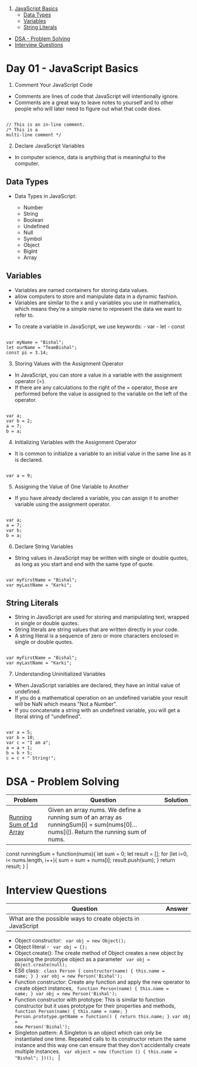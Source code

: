 1. [JavaScript Basics](#day-01---javascript-basics)
   - [Data Types](##data-types)
   - [Variables](##variables)
   - [String Literals](##string-literals)

- [DSA - Problem Solving](#dsa---problem-solving)
- [Interview Questions](#interview-questions)

# Day 01 - JavaScript Basics

1. Comment Your JavaScript Code

- Comments are lines of code that JavaScript will intentionally ignore.
- Comments are a great way to leave notes to yourself and to other people who will later need to figure out what that code does.

<code> 
// This is an in-line comment.
/* This is a
multi-line comment */
</code>

2. Declare JavaScript Variables

- In computer science, data is anything that is meaningful to the computer.

## Data Types

- Data Types in JavaScript:

  - Number
  - String
  - Boolean
  - Undefined
  - Null
  - Symbol
  - Object
  - BigInt
  - Array

## Variables

- Variables are named containers for storing data values.
- allow computers to store and manipulate data in a dynamic fashion.
- Variables are similar to the x and y variables you use in mathematics, which means they're a simple name to represent the data we want to refer to.

* To create a variable in JavaScript, we use keywords: - var - let - const

<code>
var myName = "Bishal";
let ourName = "TeamBishal";
const pi = 3.14;
</code>

3. Storing Values with the Assignment Operator

- In JavaScript, you can store a value in a variable with the assignment operator (=).
- If there are any calculations to the right of the = operator, those are performed before the value is assigned to the variable on the left of the operator.

<code>
var a;
var b = 2;
a = 7;
b = a;
</code>

4. Initializing Variables with the Assignment Operator

- It is common to initialize a variable to an initial value in the same line as it is declared.

<code>
var a = 9;
</code>

5. Assigning the Value of One Variable to Another

- If you have already declared a variable, you can assign it to another variable using the assignment operator.

<code>
var a;
a = 7;
var b;
b = a;
</code>

6. Declare String Variables

- String values in JavaScript may be written with single or double quotes, as long as you start and end with the same type of quote.

<code>
var myFirstName = "Bishal";
var myLastName = "Karki";
</code>

## String Literals

- String in JavaScript are used for storing and manipulating text, wrapped in single or double quotes.
- String literals are string values that are written directly in your code.
- A string literal is a sequence of zero or more characters enclosed in single or double quotes.

<code>
var myFirstName = "Bishal";
var myLastName = "Karki";
</code>

7. Understanding Uninitialized Variables

- When JavaScript variables are declared, they have an initial value of undefined.
- If you do a mathematical operation on an undefined variable your result will be NaN which means "Not a Number".
- If you concatenate a string with an undefined variable, you will get a literal string of "undefined".

<code>
var a = 5;
var b = 10;
var c = "I am a";
a = a + 1;
b = b + 5;
c = c + " String!";
</code>

# DSA - Problem Solving

| Problem                                                                           | Question                                                                                                                          | Solution |
| --------------------------------------------------------------------------------- | --------------------------------------------------------------------------------------------------------------------------------- | -------- |
| [Running Sum of 1d Array](https://leetcode.com/problems/running-sum-of-1d-array/) | Given an array nums. We define a running sum of an array as runningSum[i] = sum(nums[0]…nums[i]). Return the running sum of nums. | <code>   |

const runningSum = function(nums){
let sum = 0;
let result = [];
for (let i=0, i< nums.length, i++){
sum = sum + nums[i];
result.push(sum);
}
return result;
}
</code> |

# Interview Questions

| Question                                                   | Answer |
| ---------------------------------------------------------- | ------ |
| What are the possible ways to create objects in JavaScript |

- Object constructor:
  <code> var obj = new Object(); </code>
- Object literal - <code> var obj = {}; </code>
- Object.create(): The create method of Object creates a new object by passing the prototype object as a parameter
  <code> var obj = Object.create(null); </code>
- ES6 class:
  <code> class Person { constructor(name) { this.name = name; } } var obj = new Person('Bishal'); </code>
- Function constructor: Create any function and apply the new operator to create object instances,
  <code> function Person(name) { this.name = name; } var obj = new Person('Bishal'); </code>
- Function constructor with prototype: This is similar to function constructor but it uses prototype for their properties and methods,
  <code> function Person(name) { this.name = name; } Person.prototype.getName = function() { return this.name; } var obj = new Person('Bishal'); </code>
- Singleton pattern: A Singleton is an object which can only be instantiated one time. Repeated calls to its constructor return the same instance and this way one can ensure that they don't accidentally create multiple instances.
  <code> var object = new (function () {
  this.name = "Bishal";
  })(); </code> |

